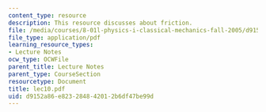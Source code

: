 ```yaml
---
content_type: resource
description: This resource discusses about friction.
file: /media/courses/8-01l-physics-i-classical-mechanics-fall-2005/d9152a86e823284842012b6df47be99d_lec10.pdf
file_type: application/pdf
learning_resource_types:
- Lecture Notes
ocw_type: OCWFile
parent_title: Lecture Notes
parent_type: CourseSection
resourcetype: Document
title: lec10.pdf
uid: d9152a86-e823-2848-4201-2b6df47be99d
---
```

